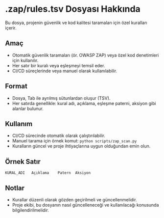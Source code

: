# .zap/rules.tsv Dosyası Hakkında

Bu dosya, projenin güvenlik ve kod kalitesi taramaları için özel kuralları içerir.

## Amaç
- Otomatik güvenlik taramaları (ör. OWASP ZAP) veya özel kod denetimleri için kullanılır.
- Her satır bir kuralı veya eşleşmeyi temsil eder.
- CI/CD süreçlerinde veya manuel olarak kullanılabilir.

## Format
- Dosya, Tab ile ayrılmış sütunlardan oluşur (TSV).
- Her satırda genellikle: kural adı, açıklama, eşleşme paterni, aksiyon gibi alanlar bulunur.

## Kullanım
- CI/CD sürecinde otomatik olarak çalıştırılabilir.
- Manuel tarama için örnek komut: `python scripts/zap_scan.py`
- Kuralların güncel ve proje ihtiyaçlarına uygun olduğundan emin olun.

## Örnek Satır
```
KURAL_ADI	Açıklama	Patern	Aksiyon
```

## Notlar
- Kurallar düzenli olarak gözden geçirilmeli ve güncellenmelidir.
- Proje ekibi, bu dosyanın nasıl güncelleneceği ve kullanılacağı konusunda bilgilendirilmelidir. 